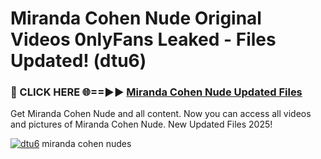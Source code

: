 # Miranda Cohen Nude Original Videos 0nlyFans Leaked - Files Updated! (dtu6)

<h3>🔴 CLICK HERE 🌐==►► <a href="https://tinyurl.com/yrmya6cz" rel="nofollow">Miranda Cohen Nude Updated Files</a></h3>

Get Miranda Cohen Nude and all content. Now you can access all videos and pictures of Miranda Cohen Nude. New Updated Files 2025!

[![dtu6](https://i.imgur.com/FMdXYCs.gif)](https://tinyurl.com/yrmya6cz)
miranda cohen nudes